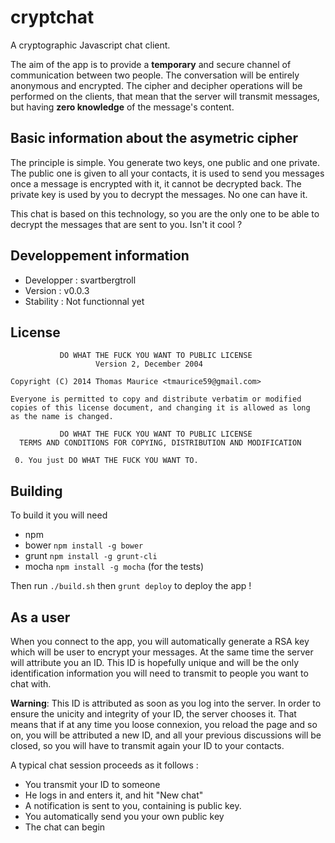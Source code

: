 # cryptchat
A cryptographic Javascript chat client.

The aim of the app is to provide a **temporary** and secure channel of communication
between two people. The conversation will be entirely anonymous and encrypted.
The cipher and decipher operations will be performed on the clients, that mean that
the server will transmit messages, but having **zero knowledge** of the message's
content.

## Basic information about the asymetric cipher
The principle is simple. You generate two keys, one public and one private.
The public one is given to all your contacts, it is used to send you messages
once a message is encrypted with it, it cannot be decrypted back. The private key
is used by you to decrypt the messages. No one can have it.

This chat is based on this technology, so you are the only one to be able
to decrypt the messages that are sent to you. Isn't it cool ?

## Developpement information
 * Developper : svartbergtroll
 * Version : v0.0.3
 * Stability : Not functionnal yet

## License
               DO WHAT THE FUCK YOU WANT TO PUBLIC LICENSE
                       Version 2, December 2004
     
    Copyright (C) 2014 Thomas Maurice <tmaurice59@gmail.com>
    
    Everyone is permitted to copy and distribute verbatim or modified
    copies of this license document, and changing it is allowed as long
    as the name is changed.
     
               DO WHAT THE FUCK YOU WANT TO PUBLIC LICENSE
      TERMS AND CONDITIONS FOR COPYING, DISTRIBUTION AND MODIFICATION
     
     0. You just DO WHAT THE FUCK YOU WANT TO.


## Building
To build it you will need

 * npm
 * bower `npm install -g bower`
 * grunt `npm install -g grunt-cli`
 * mocha `npm install -g mocha` (for the tests)

Then run `./build.sh` then `grunt deploy` to deploy the app !

## As a user
When you connect to the app, you will automatically generate a RSA key which
will be user to encrypt your messages. At the same time the server will
attribute you an ID. This ID is hopefully unique and will be the only identification
information you will need to transmit to people you want to chat with.

**Warning**: This ID is attributed as soon as you log into the server. In
order to ensure the unicity and integrity of your ID, the server chooses it.
That means that if at any time you loose connexion, you reload the page and
so on, you will be attributed a new ID, and all your previous discussions will
be closed, so you will have to transmit again your ID to your contacts.

A typical chat session proceeds as it follows :

 * You transmit your ID to someone
 * He logs in and enters it, and hit "New chat"
 * A notification is sent to you, containing is public key.
 * You automatically send you your own public key
 * The chat can begin

